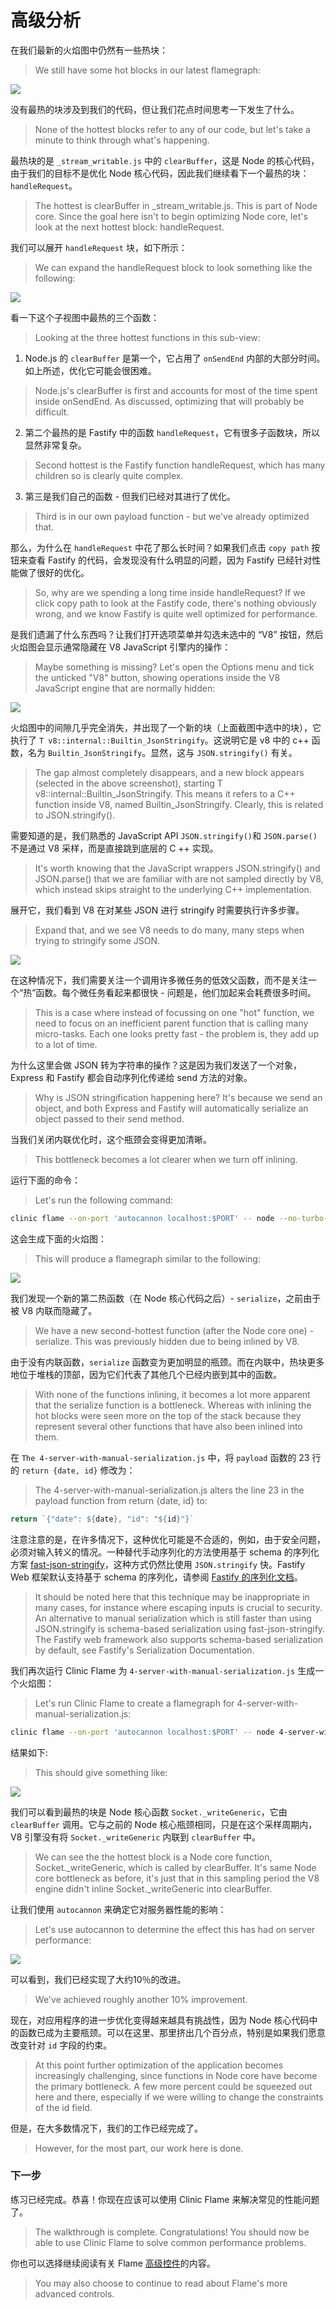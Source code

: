 # 高级分析

在我们最新的火焰图中仍然有一些热块：
> We still have some hot blocks in our latest flamegraph:

![](https://clinicjs.org/static/d81062495d5e738b07588125894b8263/65be2/07-A.png)

没有最热的块涉及到我们的代码，但让我们花点时间思考一下发生了什么。
> None of the hottest blocks refer to any of our code, but let's take a minute to think through what's happening.

最热块的是 `_stream_writable.js` 中的 `clearBuffer`，这是 Node 的核心代码，由于我们的目标不是优化 Node 核心代码，因此我们继续看下一个最热的块：`handleRequest`。
> The hottest is clearBuffer in _stream_writable.js. This is part of Node core. Since the goal here isn't to begin optimizing Node core, let's look at the next hottest block: handleRequest.

我们可以展开 `handleRequest` 块，如下所示：
> We can expand the handleRequest block to look something like the following:

![](https://clinicjs.org/static/c387182660b3c2dd9e81143b5f5554ef/65be2/08-A.png)

看一下这个子视图中最热的三个函数：
> Looking at the three hottest functions in this sub-view:

1. Node.js 的 `clearBuffer` 是第一个，它占用了 `onSendEnd` 内部的大部分时间。如上所述，优化它可能会很困难。
> Node.js's clearBuffer is first and accounts for most of the time spent inside onSendEnd. As discussed, optimizing that will probably be difficult.
2. 第二个最热的是 Fastify 中的函数 `handleRequest`，它有很多子函数块，所以显然非常复杂。
> Second hottest is the Fastify function handleRequest, which has many children so is clearly quite complex.
3. 第三是我们自己的函数 - 但我们已经对其进行了优化。
> Third is in our own payload function - but we've already optimized that.

那么，为什么在 `handleRequest` 中花了那么长时间？如果我们点击 `copy path` 按钮来查看 Fastify 的代码，会发现没有什么明显的问题，因为 Fastify 已经针对性能做了很好的优化。
> So, why are we spending a long time inside handleRequest? If we click copy path to look at the Fastify code, there's nothing obviously wrong, and we know Fastify is quite well optimized for performance.

是我们遗漏了什么东西吗？让我们打开选项菜单并勾选未选中的 “V8” 按钮，然后火焰图会显示通常隐藏在 V8 JavaScript 引擎内的操作：
> Maybe something is missing? Let's open the Options menu and tick the unticked "V8" button, showing operations inside the V8 JavaScript engine that are normally hidden:

![](https://clinicjs.org/static/86862789c949579d6b975ee4a5642c54/65be2/08-B.png)

火焰图中的间隙几乎完全消失，并出现了一个新的块（上面截图中选中的块），它执行了 `T v8::internal::Builtin_JsonStringify`。这说明它是 v8 中的 c++ 函数，名为 `Builtin_JsonStringify`。显然，这与 `JSON.stringify()` 有关。
> The gap almost completely disappears, and a new block appears (selected in the above screenshot), starting T v8::internal::Builtin_JsonStringify. This means it refers to a C++ function inside V8, named Builtin_JsonStringify. Clearly, this is related to JSON.stringify().

需要知道的是，我们熟悉的 JavaScript API `JSON.stringify()`和 `JSON.parse()` 不是通过 V8 采样，而是直接跳到底层的 C ++ 实现。
> It's worth knowing that the JavaScript wrappers JSON.stringify() and JSON.parse() that we are familiar with are not sampled directly by V8, which instead skips straight to the underlying C++ implementation.

展开它，我们看到 V8 在对某些 JSON 进行 stringify 时需要执行许多步骤。
> Expand that, and we see V8 needs to do many, many steps when trying to stringify some JSON.

![](https://clinicjs.org/static/3ba323f173ed19f21f7ed89568f36154/65be2/08-C.png)

在这种情况下，我们需要关注一个调用许多微任务的低效父函数，而不是关注一个“热”函数。每个微任务看起来都很快 - 问题是，他们加起来会耗费很多时间。
> This is a case where instead of focussing on one "hot" function, we need to focus on an inefficient parent function that is calling many micro-tasks. Each one looks pretty fast - the problem is, they add up to a lot of time.

为什么这里会做 JSON 转为字符串的操作？这是因为我们发送了一个对象，Express 和 Fastify 都会自动序列化传递给 send 方法的对象。
> Why is JSON stringification happening here? It's because we send an object, and both Express and Fastify will automatically serialize an object passed to their send method.

当我们关闭内联优化时，这个瓶颈会变得更加清晰。
> This bottleneck becomes a lot clearer when we turn off inlining.

运行下面的命令：
> Let's run the following command:

```bash
clinic flame --on-port 'autocannon localhost:$PORT' -- node --no-turbo-inlining 3-server-with-reduced-call-graph.js
```

这会生成下面的火焰图：
> This will produce a flamegraph similar to the following:

![](https://clinicjs.org/static/b7fcc18a00ca422e08241f7ee7aec38c/0b628/08-D.png)

我们发现一个新的第二热函数（在 Node 核心代码之后）- `serialize`，之前由于被 V8 内联而隐藏了。
> We have a new second-hottest function (after the Node core one) - serialize. This was previously hidden due to being inlined by V8.

由于没有内联函数，`serialize` 函数变为更加明显的瓶颈。而在内联中，热块更多地位于堆栈的顶部，因为它们代表了其他几个已经内嵌到其中的函数。
> With none of the functions inlining, it becomes a lot more apparent that the serialize function is a bottleneck. Whereas with inlining the hot blocks were seen more on the top of the stack because they represent several other functions that have also been inlined into them.

在 `The 4-server-with-manual-serialization.js` 中，将 `payload` 函数的 23 行的 `return {date, id}` 修改为：
> The 4-server-with-manual-serialization.js alters the line 23 in the payload function from return {date, id} to:

```javascript
return `{"date": ${date}, "id": "${id}"}`
```

注意注意的是，在许多情况下，这种优化可能是不合适的，例如，由于安全问题，必须对输入转义的情况。一种替代手动序列化的方法使用基于 schema 的序列化方案 [fast-json-stringify](http://npm.im/fast-json-stringify)，这种方式仍然比使用 `JSON.stringify` 快。Fastify Web 框架默认支持基于 schema 的序列化，请参阅 [Fastify 的序列化文档](https://github.com/fastify/fastify/blob/master/docs/Validation-and-Serialization.md#serialization)。
> It should be noted here that this technique may be inappropriate in many cases, for instance where escaping inputs is crucial to security. An alternative to manual serialization which is still faster than using JSON.stringify is schema-based serialization using fast-json-stringify. The Fastify web framework also supports schema-based serialization by default, see Fastify's Serialization Documentation.

我们再次运行  Clinic Flame 为 `4-server-with-manual-serialization.js` 生成一个火焰图：
> Let's run Clinic Flame to create a flamegraph for 4-server-with-manual-serialization.js:

```bash
clinic flame --on-port 'autocannon localhost:$PORT' -- node 4-server-with-manual-serialization.js
```

结果如下: 
> This should give something like:

![](https://clinicjs.org/static/caff578ccade06aca99efed3c1a45dff/65be2/08-E.png)


我们可以看到最热的块是 Node 核心函数 `Socket._writeGeneric`，它由 `clearBuffer` 调用。它与之前的 Node 核心瓶颈相同，只是在这个采样周期内，V8 引擎没有将 `Socket._writeGeneric` 内联到 `clearBuffer` 中。
> We can see the the hottest block is a Node core function, Socket._writeGeneric, which is called by clearBuffer. It's same Node core bottleneck as before, it's just that in this sampling period the V8 engine didn't inline Socket._writeGeneric into clearBuffer.

让我们使用 `autocannon` 来确定它对服务器性能的影响：
> Let's use autocannon to determine the effect this has had on server performance:

![](https://clinicjs.org/static/c12e04a80202e977607f373c110ff2d6/366e0/08-F.png)

可以看到，我们已经实现了大约10％的改进。
> We've achieved roughly another 10% improvement.

现在，对应用程序的进一步优化变得越来越具有挑战性，因为 Node 核心代码中的函数已成为主要瓶颈。可以在这里、那里挤出几个百分点，特别是如果我们愿意改变针对 `id` 字段的约束。
> At this point further optimization of the application becomes increasingly challenging, since functions in Node core have become the primary bottleneck. A few more percent could be squeezed out here and there, especially if we were willing to change the constraints of the id field.

但是，在大多数情况下，我们的工作已经完成了。
> However, for the most part, our work here is done.

### 下一步

练习已经完成。恭喜！你现在应该可以使用 Clinic Flame 来解决常见的性能问题了。
> The walkthrough is complete. Congratulations! You should now be able to use Clinic Flame to solve common performance problems.

你也可以选择继续阅读有关 Flame [高级控件](./advanced_controls.html)的内容。
> You may also choose to continue to read about Flame's more advanced controls.